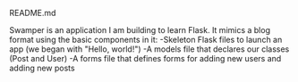 README.md

Swamper is an application I am building to learn Flask. It mimics a blog format using the basic components in it:
	-Skeleton Flask files to launch an app (we began with "Hello, world!")
	-A models file that declares our classes (Post and User)
	-A forms file that defines forms for adding new users and adding new posts
	